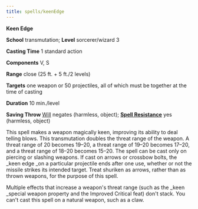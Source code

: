 ```yaml
---
title: spells/keenEdge
---
```

 **Keen Edge**

**School** transmutation; **Level** sorcerer/wizard 3

**Casting Time** 1 standard action

**Components** V, S

**Range** close (25 ft. + 5 ft./2 levels)

**Targets** one weapon or 50 projectiles, all of which must be together at the time of casting

**Duration** 10 min./level

**Saving Throw** [Will](../combat#_will) negates (harmless, object); **[Spell Resistance](../glossary#_spell-resistance)** yes (harmless, object)

This spell makes a weapon magically keen, improving its ability to deal telling blows. This transmutation doubles the threat range of the weapon. A threat range of 20 becomes 19–20, a threat range of 19–20 becomes 17–20, and a threat range of 18–20 becomes 15–20. The spell can be cast only on piercing or slashing weapons. If cast on arrows or crossbow bolts, the _keen edge _on a particular projectile ends after one use, whether or not the missile strikes its intended target. Treat shuriken as arrows, rather than as thrown weapons, for the purpose of this spell.

Multiple effects that increase a weapon's threat range (such as the _keen _special weapon property and the Improved Critical feat) don't stack. You can't cast this spell on a natural weapon, such as a claw.

